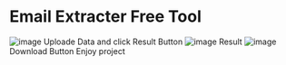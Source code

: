 # Email Extracter Free Tool
![image](https://github.com/usmanfaryadgujjar/email-extracter-free-tool/assets/97385283/4cd25de0-ed01-41da-9bc1-f63638d52947)
Uploade Data and click Result Button
![image](https://github.com/usmanfaryadgujjar/email-extracter-free-tool/assets/97385283/763c4255-4758-4648-a8f2-d47e7557cbdb)
Result 
![image](https://github.com/usmanfaryadgujjar/email-extracter-free-tool/assets/97385283/e9ff9a15-d5e2-4157-9bcb-6da61784b1d7)
Download Button Enjoy project 
